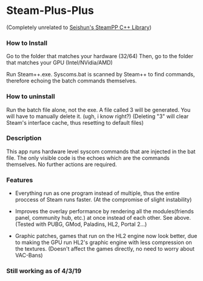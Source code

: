 # Steam-Plus-Plus
(Completely unrelated to [Seishun's SteamPP C++ Library](https://github.com/seishun/SteamPP))
### How to Install

Go to the folder that matches your hardware (32/64)
Then, go to the folder that matches your GPU (Intel/NVidia/AMD)

Run Steam++.exe. Syscoms.bat is scanned by Steam++ to find commands, therefore echoing the batch commands themselves.

### How to uninstall

Run the batch file alone, not the exe. 
A file called 3 will be generated. You will have to manually delete it. (ugh, i know right?)
(Deleting "3" will clear Steam's interface cache, thus resetting to default files)

### Description

This app runs hardware level syscom commands that are injected in the bat file. 
The only visible code is the echoes which are the commands themselves. No further actions are required.


### Features

+ Everything run as one program instead of multiple, thus the entire proccess of Steam runs faster. (At the compromise of slight instability)

+ Improves the overlay performance by rendering all the modules(friends panel, community hub, etc.)
  at once instead of each other. See above. (Tested with PUBG, GMod, Paladins, HL2, Portal 2...)

+ Graphic patches, games that run on the HL2 engine now look better, due to making the GPU run HL2's graphic engine with less compression on the textures. (Doesn't affect the games directly, no need to worry about VAC-Bans)


### Still working as of 4/3/19
